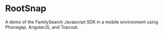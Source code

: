 RootSnap
========

A demo of the FamilySearch Javascript SDK in a mobile environment using Phonegap, AngularJS, and Topcoat.
